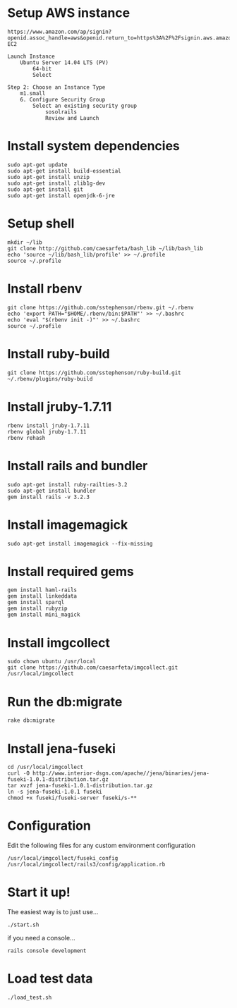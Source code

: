 # Setup AWS instance
	https://www.amazon.com/ap/signin?openid.assoc_handle=aws&openid.return_to=https%3A%2F%2Fsignin.aws.amazon.com%2Foauth%3Fresponse_type%3Dcode%26client_id%3Darn%253Aaws%253Aiam%253A%253A015428540659%253Auser%252Fhomepage%26redirect_uri%3Dhttps%253A%252F%252Fconsole.aws.amazon.com%252Fconsole%252Fhome%253Fstate%253DhashArgs%252523%2526isauthcode%253Dtrue%26noAuthCookie%3Dtrue&openid.mode=checkid_setup&openid.ns=http%3A%2F%2Fspecs.openid.net%2Fauth%2F2.0&openid.identity=http%3A%2F%2Fspecs.openid.net%2Fauth%2F2.0%2Fidentifier_select&openid.claimed_id=http%3A%2F%2Fspecs.openid.net%2Fauth%2F2.0%2Fidentifier_select&action=&disableCorpSignUp=&clientContext=&marketPlaceId=&poolName=326712126324&authCookies=&pageId=aws.iam&siteState=&accountStatusPolicy=P1&sso=&openid.pape.preferred_auth_policies=MultifactorPhysical&openid.pape.max_auth_age=120&openid.ns.pape=http%3A%2F%2Fspecs.openid.net%2Fextensions%2Fpape%2F1.0&server=%2Fap%2Fsignin%3Fie%3DUTF8&accountPoolAlias=326712126324&forceMobileApp=0
	EC2

	Launch Instance
		Ubuntu Server 14.04 LTS (PV) 
			64-bit
			Select

	Step 2: Choose an Instance Type
		m1.small
		6. Configure Security Group
			Select an existing security group
				sosolrails
				Review and Launch

# Install system dependencies
	sudo apt-get update
	sudo apt-get install build-essential
	sudo apt-get install unzip
	sudo apt-get install zlib1g-dev
	sudo apt-get install git
	sudo apt-get install openjdk-6-jre

# Setup shell
	mkdir ~/lib
	git clone http://github.com/caesarfeta/bash_lib ~/lib/bash_lib
	echo 'source ~/lib/bash_lib/profile' >> ~/.profile
	source ~/.profile

# Install rbenv
	git clone https://github.com/sstephenson/rbenv.git ~/.rbenv
	echo 'export PATH="$HOME/.rbenv/bin:$PATH"' >> ~/.bashrc
	echo 'eval "$(rbenv init -)"' >> ~/.bashrc
	source ~/.profile

# Install ruby-build
	git clone https://github.com/sstephenson/ruby-build.git ~/.rbenv/plugins/ruby-build

# Install jruby-1.7.11
	rbenv install jruby-1.7.11
	rbenv global jruby-1.7.11
	rbenv rehash

# Install rails and bundler
	sudo apt-get install ruby-railties-3.2
	sudo apt-get install bundler
	gem install rails -v 3.2.3

# Install imagemagick
	sudo apt-get install imagemagick --fix-missing

# Install required gems
	gem install haml-rails
	gem install linkeddata
	gem install sparql
	gem install rubyzip
	gem install mini_magick

# Install imgcollect
	sudo chown ubuntu /usr/local
	git clone https://github.com/caesarfeta/imgcollect.git /usr/local/imgcollect

# Run the db:migrate
	rake db:migrate

# Install jena-fuseki
	cd /usr/local/imgcollect
	curl -O http://www.interior-dsgn.com/apache//jena/binaries/jena-fuseki-1.0.1-distribution.tar.gz
	tar xvzf jena-fuseki-1.0.1-distribution.tar.gz
	ln -s jena-fuseki-1.0.1 fuseki
	chmod +x fuseki/fuseki-server fuseki/s-**

# Configuration
Edit the following files for any custom environment configuration

	/usr/local/imgcollect/fuseki_config
	/usr/local/imgcollect/rails3/config/application.rb

# Start it up!
The easiest way is to just use...

	./start.sh

if you need a console...

	rails console development

# Load test data
	./load_test.sh

